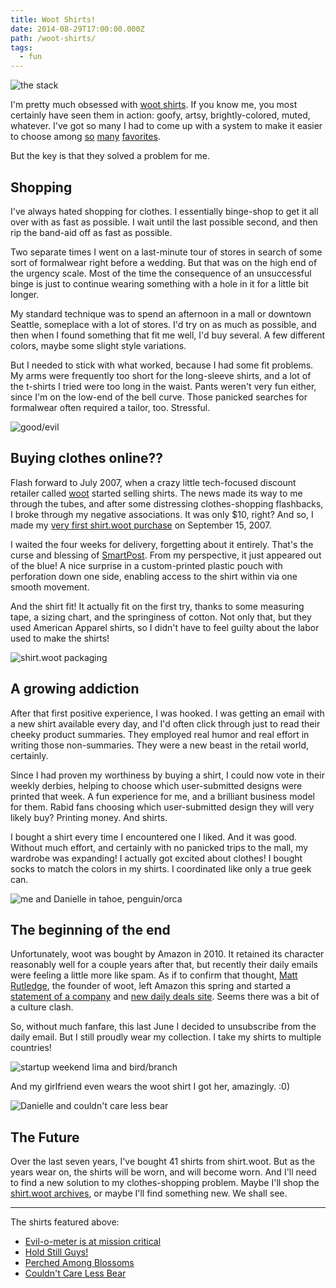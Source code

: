 ```yaml
---
title: Woot Shirts!
date: 2014-08-29T17:00:00.000Z
path: /woot-shirts/
tags:
  - fun
---
```


![the stack](https://static.sinap.ps/blog/2014/Aug/stack-1409176560527.jpg)

I'm pretty much obsessed with [woot shirts](http://shirt.woot.com). If you know me, you most certainly have seen them in action: goofy, artsy, brightly-colored, muted, whatever. I've got so many I had to come up with a system to make it easier to choose among [so](http://shirt.woot.com/offers/less-is-more) [many](http://shirt.woot.com/offers/using-your-melon) [favorites](http://shirt.woot.com/offers/avocado-man).

But the key is that they solved a problem for me.

<div class='fold'></div>

## Shopping

I've always hated shopping for clothes. I essentially binge-shop to get it all over with as fast as possible. I wait until the last possible second, and then rip the band-aid off as fast as possible.

Two separate times I went on a last-minute tour of stores in search of some sort of formalwear right before a wedding. But that was on the high end of the urgency scale. Most of the time the consequence of an unsuccessful binge is just to continue wearing something with a hole in it for a little bit longer.

My standard technique was to spend an afternoon in a mall or downtown Seattle, someplace with a lot of stores. I'd try on as much as possible, and then when I found something that fit me well, I'd buy several. A few different colors, maybe some slight style variations.

But I needed to stick with what worked, because I had some fit problems. My arms were frequently too short for the long-sleeve shirts, and a lot of the t-shirts I tried were too long in the waist. Pants weren't very fun either, since I'm on the low-end of the bell curve. Those panicked searches for formalwear often required a tailor, too. Stressful.

![good/evil](https://static.sinap.ps/blog/2014/Aug/good__evil-1409176567801.jpg)

## Buying clothes online??

Flash forward to July 2007, when a crazy little tech-focused discount retailer called [woot](http://woot.com) started selling shirts. The news made its way to me through the tubes, and after some distressing clothes-shopping flashbacks, I broke through my negative associations. It was only $10, right? And so, I made my [very first shirt.woot purchase](http://shirt.woot.com/offers/mental-notes) on September 15, 2007.

I waited the four weeks for delivery, forgetting about it entirely. That's the curse and blessing of [SmartPost](http://shirt.woot.com/forums/viewpost.aspx?postid=3293778&pageindex=1). From my perspective, it just appeared out of the blue! A nice surprise in a custom-printed plastic pouch with perforation down one side, enabling access to the shirt within via one smooth movement.

And the shirt fit! It actually fit on the first try, thanks to some measuring tape, a sizing chart, and the springiness of cotton. Not only that, but they used American Apparel shirts, so I didn't have to feel guilty about the labor used to make the shirts!

![shirt.woot packaging](https://static.sinap.ps/blog/2014/Aug/packages-1409176580694.jpg)

## A growing addiction

After that first positive experience, I was hooked. I was getting an email with a new shirt available every day, and I'd often click through just to read their cheeky product summaries. They employed real humor and real effort in writing those non-summaries. They were a new beast in the retail world, certainly.

Since I had proven my worthiness by buying a shirt, I could now vote in their weekly derbies, helping to choose which user-submitted designs were printed that week. A fun experience for me, and a brilliant business model for them. Rabid fans choosing which user-submitted design they will very likely buy? Printing money. And shirts.

I bought a shirt every time I encountered one I liked. And it was good. Without much effort, and certainly with no panicked trips to the mall, my wardrobe was expanding! I actually got excited about clothes! I bought socks to match the colors in my shirts. I coordinated like only a true geek can.

![me and Danielle in tahoe, penguin/orca](https://static.sinap.ps/blog/2014/Aug/orca-1409176591274.JPG)

## The beginning of the end
Unfortunately, woot was bought by Amazon in 2010. It retained its character reasonably well for a couple years after that, but recently their daily emails were feeling a little more like spam. As if to confirm that thought, [Matt Rutledge](http://www.dmagazine.com/publications/d-magazine/2014/july/matt-rutledge-woot-has-a-new-deal-mediocre-corporation?single=1), the founder of woot, left Amazon this spring and started a [statement of a company](http://mediocre.com) and [new daily deals site](http://meh.com). Seems there was a bit of a culture clash.

So, without much fanfare, this last June I decided to unsubscribe from the daily email. But I still proudly wear my collection. I take my shirts to multiple countries!

![startup weekend lima and bird/branch](https://static.sinap.ps/blog/2014/Aug/perched-1409176600983.jpg)

And my girlfriend even wears the woot shirt I got her, amazingly. :0)

![Danielle and couldn't care less bear](https://static.sinap.ps/blog/2014/Aug/couldn_t_care_less-1409176647081.jpg)

## The Future

Over the last seven years, I've bought 41 shirts from shirt.woot. But as the years wear on, the shirts will be worn, and will become worn. And I'll need to find a new solution to my clothes-shopping problem. Maybe I'll shop the [shirt.woot archives](http://shirt.woot.com/catalog?ref=sh_ctlg), or maybe I'll find something new. We shall see.

---

The shirts featured above:

* [Evil-o-meter is at mission critical](http://shirt.woot.com/offers/evil-o-meter-is-at-mission-critical)
* [Hold Still Guys!](http://shirt.woot.com/offers/hold-still-guys)
* [Perched Among Blossoms](http://shirt.woot.com/offers/perched-among-blossoms)
* [Couldn't Care Less Bear](http://shirt.woot.com/offers/couldnt-care-less-bear)
